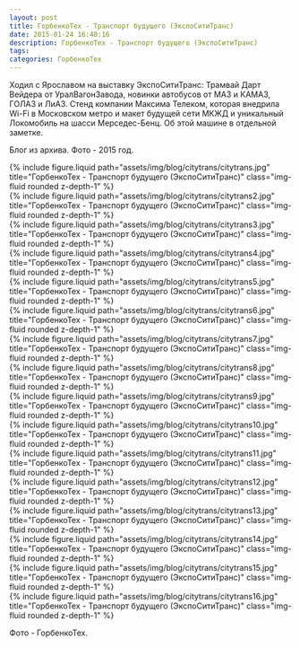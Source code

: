 ```yaml
---
layout: post
title: ГорбенкоТех - Транспорт будущего (ЭкспоСитиТранс)
date: 2015-01-24 16:40:16
description: ГорбенкоТех - Транспорт будущего (ЭкспоСитиТранс)
tags: 
categories: ГорбенкоТех
---
```


Ходил с Ярославом на выставку ЭкспоСитиТранс: Трамвай Дарт Вейдера от УралВагонЗавода, новинки автобусов от МАЗ и КАМАЗ, ГОЛАЗ и ЛиАЗ. Стенд компании Максима Телеком, которая внедрила Wi-Fi в Московском метро и макет будущей сети МКЖД и уникальный Локомобиль на шасси Мерседес-Бенц. Об этой машине в отдельной заметке.

Блог  из архива. Фото - 2015 год.

<div class="row justify-content-sm-center">
    <div class="col-sm-8 mt-3 mt-md-0">
        {% include figure.liquid path="assets/img/blog/citytrans/citytrans.jpg" title="ГорбенкоТех - Транспорт будущего (ЭкспоСитиТранс)" class="img-fluid rounded z-depth-1" %}
    </div>
</div> 

<div class="row justify-content-sm-center">
    <div class="col-sm-8 mt-3 mt-md-0">
        {% include figure.liquid path="assets/img/blog/citytrans/citytrans2.jpg" title="ГорбенкоТех - Транспорт будущего (ЭкспоСитиТранс)" class="img-fluid rounded z-depth-1" %}
    </div>
</div> 

<div class="row justify-content-sm-center">
    <div class="col-sm-8 mt-3 mt-md-0">
        {% include figure.liquid path="assets/img/blog/citytrans/citytrans3.jpg" title="ГорбенкоТех - Транспорт будущего (ЭкспоСитиТранс)" class="img-fluid rounded z-depth-1" %}
    </div>
</div> 

<div class="row justify-content-sm-center">
    <div class="col-sm-8 mt-3 mt-md-0">
        {% include figure.liquid path="assets/img/blog/citytrans/citytrans4.jpg" title="ГорбенкоТех - Транспорт будущего (ЭкспоСитиТранс)" class="img-fluid rounded z-depth-1" %}
    </div>
</div> 

<div class="row justify-content-sm-center">
    <div class="col-sm-8 mt-3 mt-md-0">
        {% include figure.liquid path="assets/img/blog/citytrans/citytrans5.jpg" title="ГорбенкоТех - Транспорт будущего (ЭкспоСитиТранс)" class="img-fluid rounded z-depth-1" %}
    </div>
</div> 

<div class="row justify-content-sm-center">
    <div class="col-sm-8 mt-3 mt-md-0">
        {% include figure.liquid path="assets/img/blog/citytrans/citytrans6.jpg" title="ГорбенкоТех - Транспорт будущего (ЭкспоСитиТранс)" class="img-fluid rounded z-depth-1" %}
    </div>
</div> 

<div class="row justify-content-sm-center">
    <div class="col-sm-8 mt-3 mt-md-0">
        {% include figure.liquid path="assets/img/blog/citytrans/citytrans7.jpg" title="ГорбенкоТех - Транспорт будущего (ЭкспоСитиТранс)" class="img-fluid rounded z-depth-1" %}
    </div>
</div> 

<div class="row justify-content-sm-center">
    <div class="col-sm-8 mt-3 mt-md-0">
        {% include figure.liquid path="assets/img/blog/citytrans/citytrans8.jpg" title="ГорбенкоТех - Транспорт будущего (ЭкспоСитиТранс)" class="img-fluid rounded z-depth-1" %}
    </div>
</div> 

<div class="row justify-content-sm-center">
    <div class="col-sm-8 mt-3 mt-md-0">
        {% include figure.liquid path="assets/img/blog/citytrans/citytrans9.jpg" title="ГорбенкоТех - Транспорт будущего (ЭкспоСитиТранс)" class="img-fluid rounded z-depth-1" %}
    </div>
</div> 

<div class="row justify-content-sm-center">
    <div class="col-sm-8 mt-3 mt-md-0">
        {% include figure.liquid path="assets/img/blog/citytrans/citytrans10.jpg" title="ГорбенкоТех - Транспорт будущего (ЭкспоСитиТранс)" class="img-fluid rounded z-depth-1" %}
    </div>
</div> 

<div class="row justify-content-sm-center">
    <div class="col-sm-8 mt-3 mt-md-0">
        {% include figure.liquid path="assets/img/blog/citytrans/citytrans11.jpg" title="ГорбенкоТех - Транспорт будущего (ЭкспоСитиТранс)" class="img-fluid rounded z-depth-1" %}
    </div>
</div>

<div class="row justify-content-sm-center">
    <div class="col-sm-8 mt-3 mt-md-0">
        {% include figure.liquid path="assets/img/blog/citytrans/citytrans12.jpg" title="ГорбенкоТех - Транспорт будущего (ЭкспоСитиТранс)" class="img-fluid rounded z-depth-1" %}
    </div>
</div>

<div class="row justify-content-sm-center">
    <div class="col-sm-8 mt-3 mt-md-0">
        {% include figure.liquid path="assets/img/blog/citytrans/citytrans13.jpg" title="ГорбенкоТех - Транспорт будущего (ЭкспоСитиТранс)" class="img-fluid rounded z-depth-1" %}
    </div>
</div>

<div class="row justify-content-sm-center">
    <div class="col-sm-8 mt-3 mt-md-0">
        {% include figure.liquid path="assets/img/blog/citytrans/citytrans14.jpg" title="ГорбенкоТех - Транспорт будущего (ЭкспоСитиТранс)" class="img-fluid rounded z-depth-1" %}
    </div>
</div>

<div class="row justify-content-sm-center">
    <div class="col-sm-8 mt-3 mt-md-0">
        {% include figure.liquid path="assets/img/blog/citytrans/citytrans15.jpg" title="ГорбенкоТех - Транспорт будущего (ЭкспоСитиТранс)" class="img-fluid rounded z-depth-1" %}
    </div>
</div>

<div class="row justify-content-sm-center">
    <div class="col-sm-8 mt-3 mt-md-0">
        {% include figure.liquid path="assets/img/blog/citytrans/citytrans16.jpg" title="ГорбенкоТех - Транспорт будущего (ЭкспоСитиТранс)" class="img-fluid rounded z-depth-1" %}
    </div>
</div>

Фото - ГорбенкоТех.
